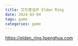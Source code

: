 ```yaml
---
title: 艾尔登法环 Elden Ring
date: 2024-03-04
tags: game
categories: game
---
```


<https://elden_ring.lipenghua.com>
